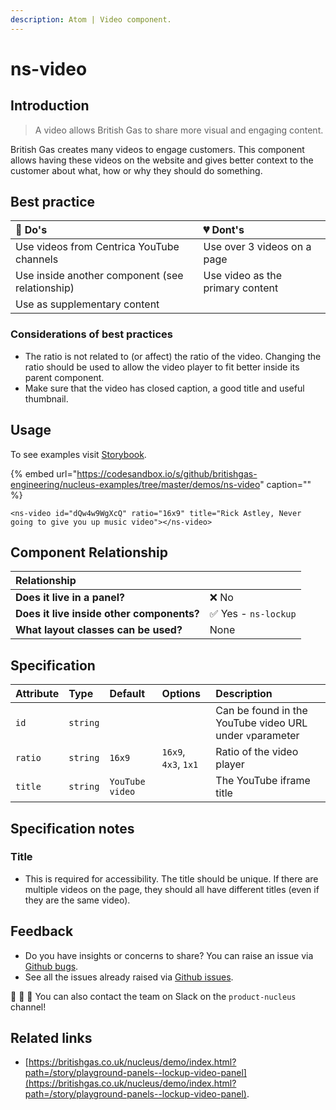 ```yaml
---
description: Atom | Video component.
---
```


# ns-video

## Introduction

> A video allows British Gas to share more visual and engaging content.

British Gas creates many videos to engage customers. This component allows having these videos on the website and gives better context to the customer about what, how or why they should do something.

## Best practice

| 💚 Do's | 💔 Dont's |
| :--- | :--- |
| Use videos from Centrica YouTube channels | Use over 3 videos on a page |
| Use inside another component (see relationship) | Use video as the primary content |
| Use as supplementary content |  |

### Considerations of best practices

* The ratio is not related to (or affect) the ratio of the video. Changing the ratio should be used to allow the video player to fit better inside its parent component.
* Make sure that the video has closed caption, a good title and useful thumbnail.

## Usage

To see examples visit [Storybook](https://britishgas.co.uk/nucleus/demo/index.html?path=/story/ns-video--youtube).

{% embed url="https://codesandbox.io/s/github/britishgas-engineering/nucleus-examples/tree/master/demos/ns-video" caption="" %}

```markup
<ns-video id="dQw4w9WgXcQ" ratio="16x9" title="Rick Astley, Never going to give you up music video"></ns-video>
```

## Component Relationship

|  **Relationship**  |  |
| :--- | :--- |
| **Does it live in a panel?** | ❌ No |
| **Does it live inside other components?** | ✅ Yes - `ns-lockup` |
| **What layout classes can be used?**  | None |

## Specification

| Attribute | Type | Default | Options | Description |
| :--- | :--- | :--- | :--- | :--- |
| `id`  | `string` |  |  | Can be found in the YouTube video URL under `v`parameter |
| `ratio` | `string` | `16x9` | `16x9`, `4x3`, `1x1` | Ratio of the video player |
| `title` | `string` | `YouTube video` |  | The YouTube iframe title |

## Specification notes

### Title

* This is required for accessibility. The title should be unique. If there are multiple videos on the page, they should all have different titles (even if they are the same video).

## Feedback

* Do you have insights or concerns to share? You can raise an issue via [Github bugs](https://github.com/ConnectedHomes/nucleus/issues/new?assignees=&labels=Bug&template=a--bug-report.md&title=[bug]%20[ns-video]).
* See all the issues already raised via [Github issues](https://github.com/connectedHomes/nucleus/issues?utf8=%E2%9C%93&q=is%3Aopen+is%3Aissue+label%3ABug+[ns-video]).

💩 🎉 🦄 You can also contact the team on Slack on the `product-nucleus` channel!

## Related links

* [https://britishgas.co.uk/nucleus/demo/index.html?path=/story/playground-panels--lockup-video-panel](https://britishgas.co.uk/nucleus/demo/index.html?path=/story/playground-panels--lockup-video-panel).
